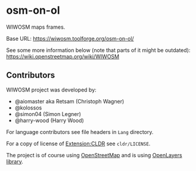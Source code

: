 # osm-on-ol
WIWOSM maps frames.

Base URL:
https://wiwosm.toolforge.org/osm-on-ol/

See some more information below (note that parts of it might be outdated):
https://wiki.openstreetmap.org/wiki/WIWOSM

## Contributors

WIWOSM project was developed by:

* @aiomaster aka Retsam (Christoph Wagner)
* @kolossos
* @simon04 (Simon Legner)
* @harry-wood (Harry Wood)

For language contributors see file headers in `Lang` directory.

For a copy of license of [Extension:CLDR](https://www.mediawiki.org/wiki/Extension:CLDR) see `cldr/LICENSE`.

The project is of course using [OpenStreetMap](https://wiki.openstreetmap.org/wiki/) and is using [OpenLayers library](https://openlayers.org/).